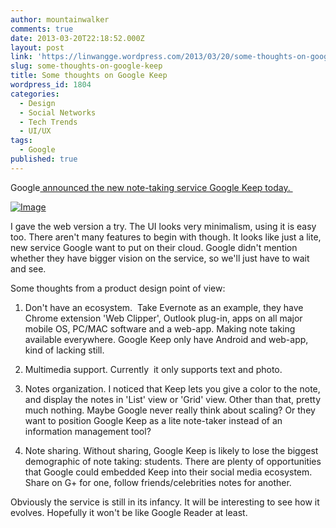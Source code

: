 ```yaml
---
author: mountainwalker
comments: true
date: 2013-03-20T22:18:52.000Z
layout: post
link: 'https://linwangge.wordpress.com/2013/03/20/some-thoughts-on-google-keep/'
slug: some-thoughts-on-google-keep
title: Some thoughts on Google Keep
wordpress_id: 1804
categories:
  - Design
  - Social Networks
  - Tech Trends
  - UI/UX
tags:
  - Google
published: true
---
```


Google[ announced the new note-taking service Google Keep today. ](http://techcrunch.com/2013/03/20/googles-keep-note-taking-web-and-android-app-gets-its-official-public-launch/)


[![Image](http://linwangge.files.wordpress.com/2013/03/google-keep-icon1.png?w=383)](http://linwangge.files.wordpress.com/2013/03/google-keep-icon1.png)




I gave the web version a try. The UI looks very minimalism, using it is easy too. There aren't many features to begin with though. It looks like just a lite, new service Google want to put on their cloud. Google didn't mention whether they have bigger vision on the service, so we'll just have to wait and see.




Some thoughts from a product design point of view:




1. Don't have an ecosystem.  Take Evernote as an example, they have Chrome extension 'Web Clipper', Outlook plug-in, apps on all major mobile OS, PC/MAC software and a web-app. Making note taking available everywhere. Google Keep only have Android and web-app, kind of lacking still.




2. Multimedia support. Currently  it only supports text and photo.




3. Notes organization. I noticed that Keep lets you give a color to the note, and display the notes in 'List' view or 'Grid' view. Other than that, pretty much nothing. Maybe Google never really think about scaling? Or they want to position Google Keep as a lite note-taker instead of an information management tool?




3. Note sharing. Without sharing, Google Keep is likely to lose the biggest demographic of note taking: students. There are plenty of opportunities that Google could embedded Keep into their social media ecosystem. Share on G+ for one, follow friends/celebrities notes for another.







Obviously the service is still in its infancy. It will be interesting to see how it evolves. Hopefully it won't be like Google Reader at least.

